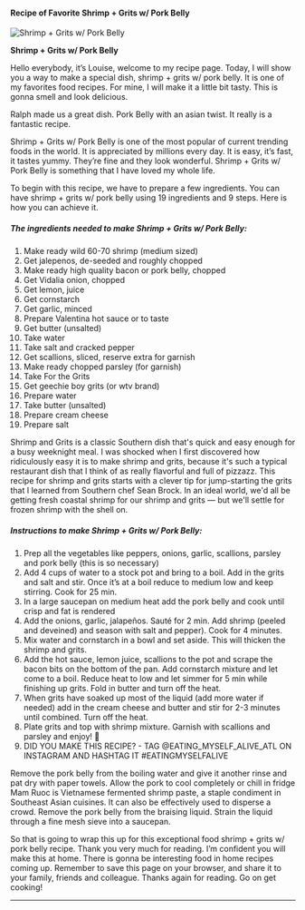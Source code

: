             

#### Recipe of Favorite Shrimp + Grits w/ Pork Belly

![Shrimp + Grits w/ Pork Belly](https://img-global.cpcdn.com/recipes/2d40d5bfb64c582c/751x532cq70/shrimp-grits-w-pork-belly-recipe-main-photo.jpg)

**Shrimp + Grits w/ Pork Belly**

Hello everybody, it’s Louise, welcome to my recipe page. Today, I will show you a way to make a special dish, shrimp + grits w/ pork belly. It is one of my favorites food recipes. For mine, I will make it a little bit tasty. This is gonna smell and look delicious.

Ralph made us a great dish. Pork Belly with an asian twist. It really is a fantastic recipe.

Shrimp + Grits w/ Pork Belly is one of the most popular of current trending foods in the world. It is appreciated by millions every day. It is easy, it’s fast, it tastes yummy. They’re fine and they look wonderful. Shrimp + Grits w/ Pork Belly is something that I have loved my whole life.

To begin with this recipe, we have to prepare a few ingredients. You can have shrimp + grits w/ pork belly using 19 ingredients and 9 steps. Here is how you can achieve it.

##### The ingredients needed to make Shrimp + Grits w/ Pork Belly:

1.  Make ready wild 60-70 shrimp (medium sized)
2.  Get jalepenos, de-seeded and roughly chopped
3.  Make ready high quality bacon or pork belly, chopped
4.  Get Vidalia onion, chopped
5.  Get lemon, juice
6.  Get cornstarch
7.  Get garlic, minced
8.  Prepare Valentina hot sauce or to taste
9.  Get butter (unsalted)
10.  Take water
11.  Take salt and cracked pepper
12.  Get scallions, sliced, reserve extra for garnish
13.  Make ready chopped parsley (for garnish)
14.  Take For the Grits
15.  Get geechie boy grits (or wtv brand)
16.  Prepare water
17.  Take butter (unsalted)
18.  Prepare cream cheese
19.  Prepare salt

Shrimp and Grits is a classic Southern dish that's quick and easy enough for a busy weeknight meal. I was shocked when I first discovered how ridiculously easy it is to make shrimp and grits, because it's such a typical restaurant dish that I think of as really flavorful and full of pizzazz. This recipe for shrimp and grits starts with a clever tip for jump-starting the grits that I learned from Southern chef Sean Brock. In an ideal world, we'd all be getting fresh coastal shrimp for our shrimp and grits — but we'll settle for frozen shrimp with the shell on.

##### Instructions to make Shrimp + Grits w/ Pork Belly:

1.  Prep all the vegetables like peppers, onions, garlic, scallions, parsley and pork belly (this is so necessary)
2.  Add 4 cups of water to a stock pot and bring to a boil. Add in the grits and salt and stir. Once it’s at a boil reduce to medium low and keep stirring. Cook for 25 min.
3.  In a large saucepan on medium heat add the pork belly and cook until crisp and fat is rendered
4.  Add the onions, garlic, jalapeños. Sauté for 2 min. Add shrimp (peeled and deveined) and season with salt and pepper). Cook for 4 minutes.
5.  Mix water and cornstarch in a bowl and set aside. This will thicken the shrimp and grits.
6.  Add the hot sauce, lemon juice, scallions to the pot and scrape the bacon bits on the bottom of the pan. Add cornstarch mixture and let come to a boil. Reduce heat to low and let simmer for 5 min while finishing up grits. Fold in butter and turn off the heat.
7.  When grits have soaked up most of the liquid (add more water if needed) add in the cream cheese and butter and stir for 2-3 minutes until combined. Turn off the heat.
8.  Plate grits and top with shrimp mixture. Garnish with scallions and parsley and enjoy! 🤤
9.  DID YOU MAKE THIS RECIPE? - TAG @EATING\_MYSELF\_ALIVE\_ATL ON INSTAGRAM AND HASHTAG IT #EATINGMYSELFALIVE

Remove the pork belly from the boiling water and give it another rinse and pat dry with paper towels. Allow the pork to cool completely or chill in fridge Mam Ruoc is Vietnamese fermented shrimp paste, a staple condiment in Southeast Asian cuisines. It can also be effectively used to disperse a crowd. Remove the pork belly from the braising liquid. Strain the liquid through a fine mesh sieve into a saucepan.

So that is going to wrap this up for this exceptional food shrimp + grits w/ pork belly recipe. Thank you very much for reading. I’m confident you will make this at home. There is gonna be interesting food in home recipes coming up. Remember to save this page on your browser, and share it to your family, friends and colleague. Thanks again for reading. Go on get cooking!

* * *